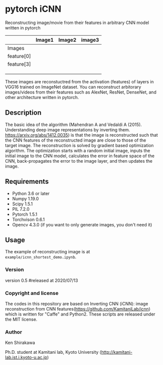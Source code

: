 # pytorch iCNN



Reconstructing image/movie from their features in arbitrary CNN model written in pytorch

|            | Image1 | Image2 | image3 |
| ---------- | ------ | ------ | ------ |
| Images     |        |        |        |
| feature[0] |        |        |        |
| feature[3] |        |        |        |
|            |        |        |        |
|            |        |        |        |
|            |        |        |        |

These images are reconstuctred from the activation (features) of layers in VGG16 trained on ImageNet dataset. You can reconstruct arbitorary images/videos from their features such as AlexNet, ResNet, DenseNet, and other architecture written in pytorch.



## Description 

The basic idea of the algorithm (Mahendran A and Vedaldi A (2015). Understanding deep image representations by inverting them. https://arxiv.org/abs/1412.0035)  is that the image is reconstructed such that the CNN features of the reconstructed image are close to those of the target image. The reconstruction is solved by gradient based optimization algorithm. The optimization starts with a random initial image, inputs the initial image to the CNN model, calculates the error in feature space of the CNN, back-propagates the error to the image layer, and then updates the image.



## Requirements

- Python 3.6 or later
- Numpy 1.19.0
- Scipy 1.5.1
- PIL 7.2.0
- Pytorch 1.5.1
- Torchvison 0.6.1
- Opencv 4.3.0 (if you want to only generate images, you don't need it)

## Usage

The example of reconstructing image is at `example/icnn_shortest_demo.ipynb`.

### Version

version 0.5 #released at 2020/07/13



### Copyright and license

The codes in this repository are based on Inverting CNN (iCNN): image reconstruction from CNN features(https://github.com/KamitaniLab/icnn) which is written for "Caffe" and Python2. These scripts are released under the MIT license.

### Author

Ken Shirakawa

Ph.D. student at Kamitani lab, Kyoto University (http://kamitani-lab.ist.i.kyoto-u.ac.jp)


